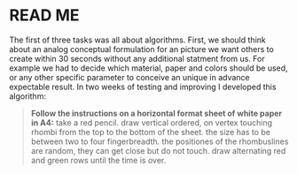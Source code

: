# READ ME 

The first of three tasks was all about algorithms. First, we should think about an analog conceptual formulation for an picture we want others to create within 30 seconds without any additional statment from us. For example we had to decide which material, paper and colors should be used, or any other specific parameter to conceive an unique in advance expectable result. In two weeks of testing and improving I developed this algorithm:

>**Follow the instructions on a horizontal format sheet of white paper in A4:**
>take a red pencil.
>draw vertical ordered, on vertex touching rhombi from the top to the bottom of the sheet.
>the size has to be between two to four fingerbreadth.
>the positiones of the rhombuslines are random, they can get close but do not touch.
>draw alternating red and green rows until the time is over.


